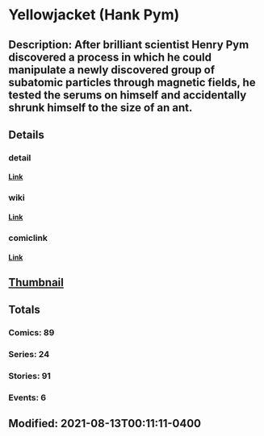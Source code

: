 # Yellowjacket (Hank Pym)
## Description: After brilliant scientist Henry Pym discovered a process in which he could manipulate a newly discovered group of subatomic particles through magnetic fields, he tested the serums on himself and accidentally shrunk himself to the size of an ant.
## Details
### detail
#### [Link](http://marvel.com/characters/2636/yellowjacket?utm_campaign=apiRef&utm_source=225578a89fc76f3d20fbffda5d17a88d)
### wiki
#### [Link](http://marvel.com/universe/Yellowjacket_%28Henry_Pym%29?utm_campaign=apiRef&utm_source=225578a89fc76f3d20fbffda5d17a88d)
### comiclink
#### [Link](http://marvel.com/comics/characters/1009737/yellowjacket_hank_pym?utm_campaign=apiRef&utm_source=225578a89fc76f3d20fbffda5d17a88d)
## [Thumbnail](http://i.annihil.us/u/prod/marvel/i/mg/b/a0/4c002df3dd41f.jpg)
## Totals
### Comics: 89
### Series: 24
### Stories: 91
### Events: 6
## Modified: 2021-08-13T00:11:11-0400
